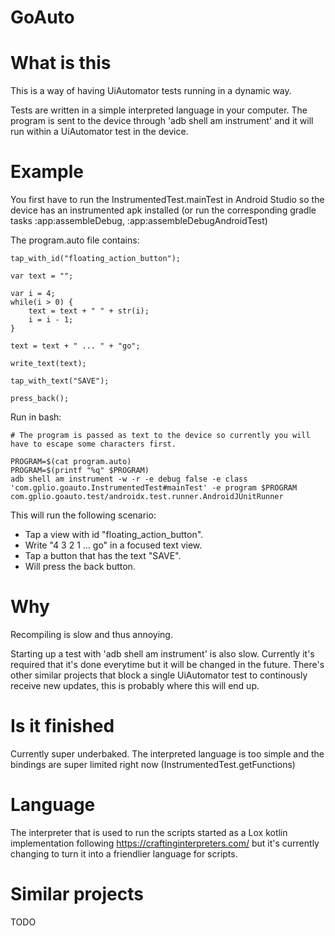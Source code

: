 # GoAuto

# What is this

This is a way of having UiAutomator tests running in a dynamic way.

Tests are written in a simple interpreted language in your computer. The program is sent to the device through 'adb shell am instrument' and it will run
within a UiAutomator test in the device.


# Example

You first have to run the InstrumentedTest.mainTest in Android Studio so the device has an instrumented apk installed (or run the corresponding gradle tasks :app:assembleDebug, :app:assembleDebugAndroidTest)


The program.auto file contains:

```
tap_with_id("floating_action_button");

var text = "";

var i = 4;
while(i > 0) {
	text = text + " " + str(i);
	i = i - 1;
}

text = text + " ... " + "go";

write_text(text);

tap_with_text("SAVE");

press_back();
```

Run in bash:

```
# The program is passed as text to the device so currently you will have to escape some characters first.

PROGRAM=$(cat program.auto)
PROGRAM=$(printf "%q" $PROGRAM)
adb shell am instrument -w -r -e debug false -e class 'com.gplio.goauto.InstrumentedTest#mainTest' -e program $PROGRAM com.gplio.goauto.test/androidx.test.runner.AndroidJUnitRunner
```

This will run the following scenario:

- Tap a view with id "floating_action_button".
- Write "4 3 2 1 ... go" in a focused text view.
- Tap a button that has the text "SAVE".
- Will press the back button.


# Why

Recompiling is slow and thus annoying.

Starting up a test with 'adb shell am instrument' is also slow. Currently it's required that it's done everytime but it will be changed in the future.
There's other similar projects that block a single UiAutomator test to continously receive new updates, this is probably where this will end up.


# Is it finished

Currently super underbaked. The interpreted language is too simple and the bindings are super limited right now (InstrumentedTest.getFunctions)


# Language

The interpreter that is used to run the scripts started as a Lox kotlin implementation following https://craftinginterpreters.com/ but it's currently changing to turn it into a friendlier language for scripts.


# Similar projects

TODO
